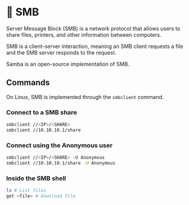 # 💃 SMB

Server Message Block (SMB) is a network protocol that allows users to share files, printers, and other information between computers.

SMB is a client-server interaction, meaning an SMB client requests a file and the SMB server responds to the request.

Samba is an open-source implementation of SMB.

## Commands

On Linux, SMB is implemented through the `smbclient` command.

### Connect to a SMB share

```bash
smbclient //<IP>/<SHARE>
smbclient //10.10.10.1/share
```

### Connect using the Anonymous user

```bash
smbclient //<IP>/<SHARE> -U Anonymous
smbclient //10.10.10.1/share -U Anonymous
```

### Inside the SMB shell

```bash
ls # List files
get <file> # Download file
```
